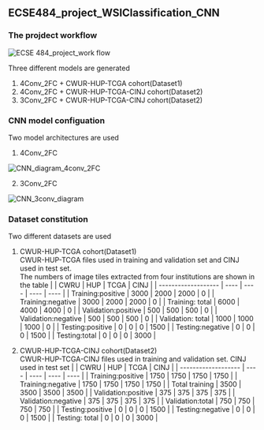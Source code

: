 ## ECSE484_project_WSIClassification_CNN
### The projdect workflow 
<img src="https://tva1.sinaimg.cn/large/0081Kckwly1glb1stt8x7j31970u0gmu.jpg" alt="ECSE 484_project_work flow" style="5%" />

Three different models are generated 
1. 4Conv_2FC + CWUR-HUP-TCGA cohort(Dataset1) 
2. 4Conv_2FC + CWUR-HUP-TCGA-CINJ cohort(Dataset2) 
3. 3Conv_2FC + CWUR-HUP-TCGA-CINJ cohort(Dataset2)
### CNN model configuation 
Two model architectures are used
1. 4Conv_2FC<br>
<img src="https://tva1.sinaimg.cn/large/0081Kckwly1glb2o6s2acj33cu0sigsl.jpg" alt="CNN_diagram_4conv_2FC" />

2. 3Conv_2FC<br>
<img src="https://tva1.sinaimg.cn/large/0081Kckwly1glbm3kv7nhj33cw0u0dv5.jpg" alt="CNN_3conv_diagram" />

### Dataset constitution
Two different datasets are used
1. CWUR-HUP-TCGA cohort(Dataset1) <br>
 CWUR-HUP-TCGA files used in training and validation set and CINJ used in test set.<br>
 The numbers of image tiles extracted from four institutions are shown in the table
    |                     | CWRU | HUP  | TCGA | CINJ |
   | ------------------- | ---- | ---- | ---- | ---- |
   | Training:positive   | 3000 | 2000 | 2000 | 0    |
   | Training:negative   | 3000 | 2000 | 2000 | 0    |
   | Training: total     | 6000 | 4000 | 4000 | 0    |
   | Validation:positive | 500  | 500  | 500  | 0    |
   | Validation:negative | 500  | 500  | 500  | 0    |
   | Validation: total   | 1000 | 1000 | 1000 | 0    |
   | Testing:positive    | 0    | 0    | 0    | 1500 |
   | Testing:negative    | 0    | 0    | 0    | 1500 |
   | Testing:total       | 0    | 0    | 0    | 3000 |

2. CWUR-HUP-TCGA-CINJ cohort(Dataset2) <br>
 CWUR-HUP-TCGA-CINJ files used in training and validation set. CINJ used in test set
      |                     | CWRU | HUP  | TCGA | CINJ |
   | ------------------- | ---- | ---- | ---- | ---- |
   | Training:positive   | 1750 | 1750 | 1750 | 1750 |
   | Training:negative   | 1750 | 1750 | 1750 | 1750 |
   | Total training      | 3500 | 3500 | 3500 | 3500 |
   | Validation:positive | 375  | 375  | 375  | 375  |
   | Validation:negative | 375  | 375  | 375  | 375  |
   | Validation:total    | 750  | 750  | 750  | 750  |
   | Testing:positive    | 0    | 0    | 0    | 1500 |
   | Testing:negative    | 0    | 0    | 0    | 1500 |
   | Testing: total      | 0    | 0    | 0    | 3000 |


